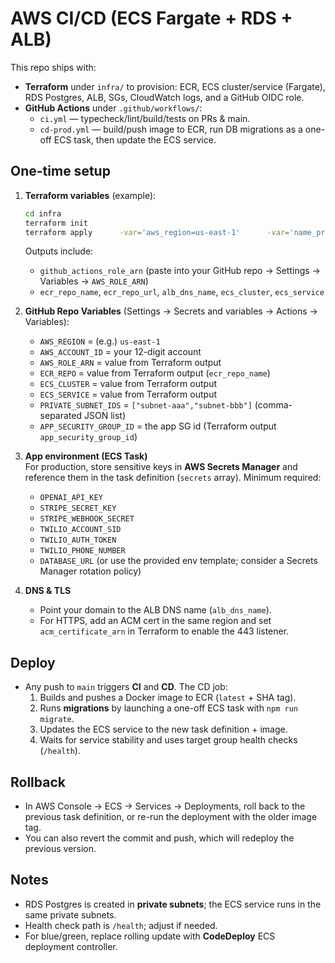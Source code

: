 # AWS CI/CD (ECS Fargate + RDS + ALB)

This repo ships with:
- **Terraform** under `infra/` to provision: ECR, ECS cluster/service (Fargate), RDS Postgres, ALB, SGs, CloudWatch logs, and a GitHub OIDC role.
- **GitHub Actions** under `.github/workflows/`:
  - `ci.yml` — typecheck/lint/build/tests on PRs & main.
  - `cd-prod.yml` — build/push image to ECR, run DB migrations as a one-off ECS task, then update the ECS service.

## One-time setup

1. **Terraform variables** (example):
   ```bash
   cd infra
   terraform init
   terraform apply      -var='aws_region=us-east-1'      -var='name_prefix=agentic'      -var='github_repo=yourorg/agentic-trades-voice-agent'      -var='db_password=CHOOSE_A_STRONG_PASSWORD'
   ```
   Outputs include:
   - `github_actions_role_arn` (paste into your GitHub repo → Settings → Variables → `AWS_ROLE_ARN`)
   - `ecr_repo_name`, `ecr_repo_url`, `alb_dns_name`, `ecs_cluster`, `ecs_service`

2. **GitHub Repo Variables** (Settings → Secrets and variables → Actions → Variables):
   - `AWS_REGION` = (e.g.) `us-east-1`
   - `AWS_ACCOUNT_ID` = your 12-digit account
   - `AWS_ROLE_ARN` = value from Terraform output
   - `ECR_REPO` = value from Terraform output (`ecr_repo_name`)
   - `ECS_CLUSTER` = value from Terraform output
   - `ECS_SERVICE` = value from Terraform output
   - `PRIVATE_SUBNET_IDS` = `["subnet-aaa","subnet-bbb"]` (comma-separated JSON list)
   - `APP_SECURITY_GROUP_ID` = the app SG id (Terraform output `app_security_group_id`)

3. **App environment (ECS Task)**  
   For production, store sensitive keys in **AWS Secrets Manager** and reference them in the task definition (`secrets` array). Minimum required:
   - `OPENAI_API_KEY`
   - `STRIPE_SECRET_KEY`
   - `STRIPE_WEBHOOK_SECRET`
   - `TWILIO_ACCOUNT_SID`
   - `TWILIO_AUTH_TOKEN`
   - `TWILIO_PHONE_NUMBER`
   - `DATABASE_URL` (or use the provided env template; consider a Secrets Manager rotation policy)

4. **DNS & TLS**
   - Point your domain to the ALB DNS name (`alb_dns_name`).
   - For HTTPS, add an ACM cert in the same region and set `acm_certificate_arn` in Terraform to enable the 443 listener.

## Deploy

- Any push to `main` triggers **CI** and **CD**. The CD job:
  1. Builds and pushes a Docker image to ECR (`latest` + SHA tag).
  2. Runs **migrations** by launching a one-off ECS task with `npm run migrate`.
  3. Updates the ECS service to the new task definition + image.
  4. Waits for service stability and uses target group health checks (`/health`).

## Rollback

- In AWS Console → ECS → Services → Deployments, roll back to the previous task definition, or re-run the deployment with the older image tag.
- You can also revert the commit and push, which will redeploy the previous version.

## Notes

- RDS Postgres is created in **private subnets**; the ECS service runs in the same private subnets.
- Health check path is `/health`; adjust if needed.
- For blue/green, replace rolling update with **CodeDeploy** ECS deployment controller.
